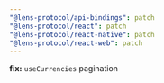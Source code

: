 ```yaml
---
"@lens-protocol/api-bindings": patch
"@lens-protocol/react": patch
"@lens-protocol/react-native": patch
"@lens-protocol/react-web": patch
---
```


**fix:** `useCurrencies` pagination
